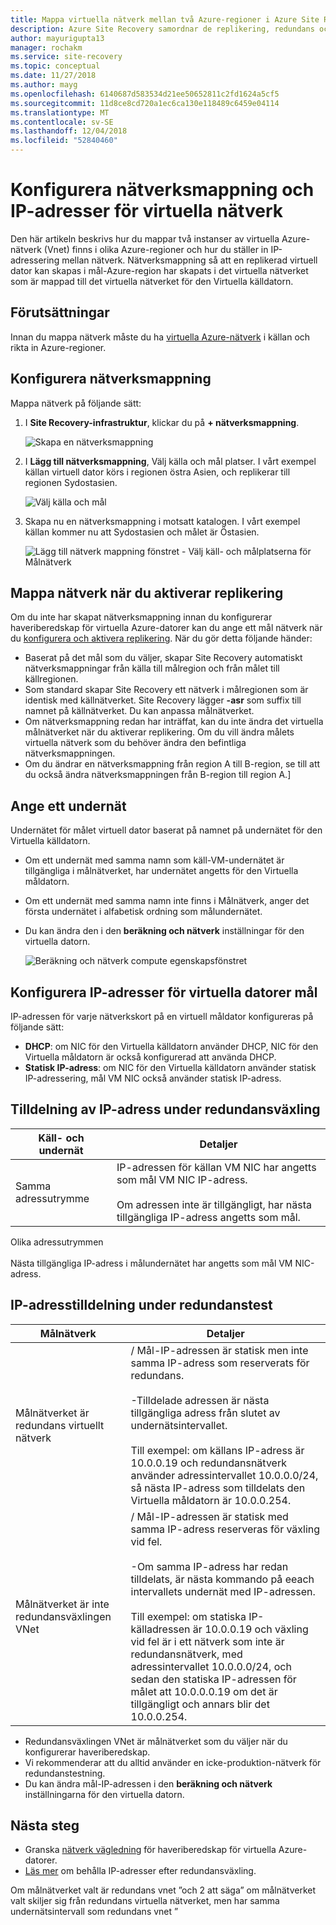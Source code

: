 ```yaml
---
title: Mappa virtuella nätverk mellan två Azure-regioner i Azure Site Recovery | Microsoft Docs
description: Azure Site Recovery samordnar de replikering, redundans och återställning av virtuella datorer och fysiska servrar. Läs mer om redundans till Azure eller till ett sekundärt datacenter.
author: mayurigupta13
manager: rochakm
ms.service: site-recovery
ms.topic: conceptual
ms.date: 11/27/2018
ms.author: mayg
ms.openlocfilehash: 6140687d583534d21ee50652811c2fd1624a5cf5
ms.sourcegitcommit: 11d8ce8cd720a1ec6ca130e118489c6459e04114
ms.translationtype: MT
ms.contentlocale: sv-SE
ms.lasthandoff: 12/04/2018
ms.locfileid: "52840460"
---
```

# <a name="set-up-network-mapping-and-ip-addressing-for-vnets"></a>Konfigurera nätverksmappning och IP-adresser för virtuella nätverk

Den här artikeln beskrivs hur du mappar två instanser av virtuella Azure-nätverk (Vnet) finns i olika Azure-regioner och hur du ställer in IP-adressering mellan nätverk. Nätverksmappning så att en replikerad virtuell dator kan skapas i mål-Azure-region har skapats i det virtuella nätverket som är mappad till det virtuella nätverket för den Virtuella källdatorn.

## <a name="prerequisites"></a>Förutsättningar

Innan du mappa nätverk måste du ha [virtuella Azure-nätverk](../virtual-network/virtual-networks-overview.md) i källan och rikta in Azure-regioner. 

## <a name="set-up-network-mapping"></a>Konfigurera nätverksmappning

Mappa nätverk på följande sätt:

1. I **Site Recovery-infrastruktur**, klickar du på **+ nätverksmappning**.

    ![ Skapa en nätverksmappning](./media/site-recovery-network-mapping-azure-to-azure/network-mapping1.png)

3. I **Lägg till nätverksmappning**, Välj källa och mål platser. I vårt exempel källan virtuell dator körs i regionen östra Asien, och replikerar till regionen Sydostasien.

    ![Välj källa och mål ](./media/site-recovery-network-mapping-azure-to-azure/network-mapping2.png)
3. Skapa nu en nätverksmappning i motsatt katalogen. I vårt exempel källan kommer nu att Sydostasien och målet är Östasien.

    ![Lägg till nätverk mappning fönstret - Välj käll- och målplatserna för Målnätverk](./media/site-recovery-network-mapping-azure-to-azure/network-mapping3.png)


## <a name="map-networks-when-you-enable-replication"></a>Mappa nätverk när du aktiverar replikering

Om du inte har skapat nätverksmappning innan du konfigurerar haveriberedskap för virtuella Azure-datorer kan du ange ett mål nätverk när du [konfigurera och aktivera replikering](azure-to-azure-how-to-enable-replication.md). När du gör detta följande händer:

- Baserat på det mål som du väljer, skapar Site Recovery automatiskt nätverksmappningar från källa till målregion och från målet till källregionen.
- Som standard skapar Site Recovery ett nätverk i målregionen som är identisk med källnätverket. Site Recovery lägger **-asr** som suffix till namnet på källnätverket. Du kan anpassa målnätverket.
- Om nätverksmappning redan har inträffat, kan du inte ändra det virtuella målnätverket när du aktiverar replikering. Om du vill ändra målets virtuella nätverk som du behöver ändra den befintliga nätverksmappningen.
- Om du ändrar en nätverksmappning från region A till B-region, se till att du också ändra nätverksmappningen från B-region till region A.]

## <a name="specify-a-subnet"></a>Ange ett undernät

Undernätet för målet virtuell dator baserat på namnet på undernätet för den Virtuella källdatorn.

- Om ett undernät med samma namn som käll-VM-undernätet är tillgängliga i målnätverket, har undernätet angetts för den Virtuella måldatorn.
- Om ett undernät med samma namn inte finns i Målnätverk, anger det första undernätet i alfabetisk ordning som målundernätet.
- Du kan ändra den i den **beräkning och nätverk** inställningar för den virtuella datorn.

    ![Beräkning och nätverk compute egenskapsfönstret](./media/site-recovery-network-mapping-azure-to-azure/modify-subnet.png)


## <a name="set-up-ip-addressing-for-target-vms"></a>Konfigurera IP-adresser för virtuella datorer mål

IP-adressen för varje nätverkskort på en virtuell måldator konfigureras på följande sätt:

- **DHCP**: om NIC för den Virtuella källdatorn använder DHCP, NIC för den Virtuella måldatorn är också konfigurerad att använda DHCP.
- **Statisk IP-adress**: om NIC för den Virtuella källdatorn använder statisk IP-adressering, mål VM NIC också använder statisk IP-adress.


## <a name="ip-address-assignment-during-failover"></a>Tilldelning av IP-adress under redundansväxling

**Käll- och undernät** | **Detaljer**
--- | ---
Samma adressutrymme | IP-adressen för källan VM NIC har angetts som mål VM NIC IP-adress.<br/><br/> Om adressen inte är tillgängligt, har nästa tillgängliga IP-adress angetts som mål.
Olika adressutrymmen<br/><br/> Nästa tillgängliga IP-adress i målundernätet har angetts som mål VM NIC-adress.



## <a name="ip-address-assignment-during-test-failover"></a>IP-adresstilldelning under redundanstest

**Målnätverk** | **Detaljer**
--- | ---
Målnätverket är redundans virtuellt nätverk | / Mål-IP-adressen är statisk men inte samma IP-adress som reserverats för redundans.<br/><br/>  -Tilldelade adressen är nästa tillgängliga adress från slutet av undernätsintervallet.<br/><br/> Till exempel: om källans IP-adress är 10.0.0.19 och redundansnätverk använder adressintervallet 10.0.0.0/24, så nästa IP-adress som tilldelats den Virtuella måldatorn är 10.0.0.254.
Målnätverket är inte redundansväxlingen VNet | / Mål-IP-adressen är statisk med samma IP-adress reserveras för växling vid fel.<br/><br/>  -Om samma IP-adress har redan tilldelats, är nästa kommando på eeach intervallets undernät med IP-adressen.<br/><br/> Till exempel: om statiska IP-källadressen är 10.0.0.19 och växling vid fel är i ett nätverk som inte är redundansnätverk, med adressintervallet 10.0.0.0/24, och sedan den statiska IP-adressen för målet att 10.0.0.0.19 om det är tillgängligt och annars blir det 10.0.0.254.

- Redundansväxlingen VNet är målnätverket som du väljer när du konfigurerar haveriberedskap.
- Vi rekommenderar att du alltid använder en icke-produktion-nätverk för redundanstestning.
- Du kan ändra mål-IP-adressen i den **beräkning och nätverk** inställningarna för den virtuella datorn.


## <a name="next-steps"></a>Nästa steg

- Granska [nätverk vägledning](site-recovery-azure-to-azure-networking-guidance.md) för haveriberedskap för virtuella Azure-datorer.
- [Läs mer](site-recovery-retain-ip-azure-vm-failover.md) om behålla IP-adresser efter redundansväxling.

Om målnätverket valt är redundans vnet ”och 2 att säga” om målnätverket valt skiljer sig från redundans virtuella nätverket, men har samma undernätsintervall som redundans vnet ”
